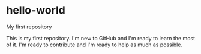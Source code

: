 # hello-world
My first repository

This is my first repository.
I'm new to GitHub and I'm ready to learn the most of it.
I'm ready to contribute and I'm ready to help as much as possible.
